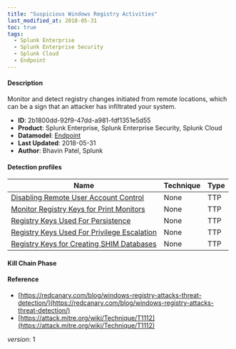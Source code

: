 ```yaml
---
title: "Suspicious Windows Registry Activities"
last_modified_at: 2018-05-31
toc: true
tags:
  - Splunk Enterprise
  - Splunk Enterprise Security
  - Splunk Cloud
  - Endpoint
---
```


#### Description

Monitor and detect registry changes initiated from remote locations, which can be a sign that an attacker has infiltrated your system.

- **ID**: 2b1800dd-92f9-47dd-a981-fdf1351e5d55
- **Product**: Splunk Enterprise, Splunk Enterprise Security, Splunk Cloud
- **Datamodel**: [Endpoint](https://docs.splunk.com/Documentation/CIM/latest/User/Endpoint)
- **Last Updated**: 2018-05-31
- **Author**: Bhavin Patel, Splunk

#### Detection profiles

| Name        | Technique   | Type         |
| ----------- | ----------- |--------------|
| [Disabling Remote User Account Control](/endpoint/disabling_remote_user_account_control/) | None | TTP |
| [Monitor Registry Keys for Print Monitors](/endpoint/monitor_registry_keys_for_print_monitors/) | None | TTP |
| [Registry Keys Used For Persistence](/endpoint/registry_keys_used_for_persistence/) | None | TTP |
| [Registry Keys Used For Privilege Escalation](/endpoint/registry_keys_used_for_privilege_escalation/) | None | TTP |
| [Registry Keys for Creating SHIM Databases](/endpoint/registry_keys_for_creating_shim_databases/) | None | TTP |

#### Kill Chain Phase



#### Reference

* [https://redcanary.com/blog/windows-registry-attacks-threat-detection/](https://redcanary.com/blog/windows-registry-attacks-threat-detection/)
* [https://attack.mitre.org/wiki/Technique/T1112](https://attack.mitre.org/wiki/Technique/T1112)



_version_: 1